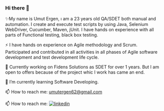 ### Hi there 👋
✨My name is Umut Ergen, ı am a 23 years old QA/SDET both manual and automation. I create and execute test scripts by using Java, Selenium WebDriver, Cucumber, Maven, jUnit. I have hands on experience with all parts of Functional testing, black box testing.

⚡ I have hands on experience on Agile methodology and Scrum. Participated and contributed in all activities in all phases of Agile software development and test development life cycle.

🔭 Currently working on Fidens Solutions as SDET for over 1 years. But I am open to offers because of the project whic I work has came an end.

🌱 I’m currently learning Software Developing.

📫 How to reach me: umutergen62@gmail.com

📫 How to reach me: [![linkedin](https://img.shields.io/badge/Linkedin-000000?style=for-the-badge&logo=Linkedin&logoColor=white)](https://linkedin.com/in/umut-ergen-477422256/)
<!--
**UmutErgenn/UmutErgenn** is a ✨ _special_ ✨ repository because its `README.md` (this file) appears on your GitHub profile.

Here are some ideas to get you started:

- 🔭 I’m currently working on Fidens Solutions
- 🌱 I’m currently learning Software Developing
- 👯 I’m looking to collaborate on ...
- 🤔 I’m looking for help with ...
- 💬 Ask me about ...
- 📫 How to reach me: ...
- 😄 Pronouns: ...
- ⚡ Fun fact: ...
-->
